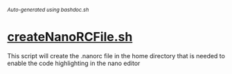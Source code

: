 <small><i>Auto-generated using bashdoc.sh</i></small>
# [createNanoRCFile.sh](../createNanoRCFile.sh)

This script will create the .nanorc file in the home
directory that is needed to enable the code highlighting
in the nano editor

